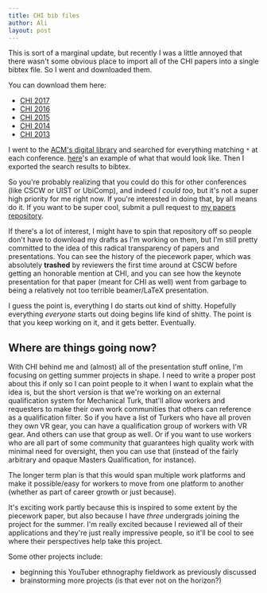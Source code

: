 ```yaml
---
title: CHI bib files
author: Ali
layout: post
---
```


This is sort of a marginal update, but recently I was a little annoyed that there wasn't some obvious place to import all of the CHI papers into a single bibtex file.
So I went and downloaded them.

You can download them here:

- [CHI 2017][]
- [CHI 2016][]
- [CHI 2015][]
- [CHI 2014][]
- [CHI 2013][]

I went to the [ACM's digital library][dlacm] and searched for everything matching `*` at each conference. [here][2017example]'s an example of what that would look like.
Then I exported the search results to bibtex.

So you're probably realizing that you could do this for other conferences (like CSCW or UIST or UbiComp), and indeed *I could too*, but it's not a super high priority for me right now.
If you're interested in doing that, by all means do it. If you want to be super cool, submit a pull request to [my papers repository][papers].

If there's a lot of interest, I might have to spin that repository off so people don't have to download my drafts as I'm working on them, but
I'm still pretty committed to the idea of this radical transparency of papers and presentations. You can see the history of the piecework paper,
which was absolutely **trashed** by reviewers the first time around at CSCW before getting an honorable mention at CHI,
and you can see how the keynote presentation for that paper (meant for CHI as well) went from garbage to being a relatively not too terrible beamer/LaTeX presentation.

I guess the point is, everything I do starts out kind of shitty. Hopefully everything *everyone* starts out doing begins life kind of shitty.
The point is that you keep working on it, and it gets better. Eventually.

## Where are things going now?
With CHI behind me and (almost) all of the presentation stuff online, I'm focusing on getting summer projects in shape.
I need to write a proper post about this if only so I can point people to it when I want to explain what the idea is, but
the short version is that we're working on an external qualification system for Mechanical Turk, that'll allow workers and requesters to make their own work communities that others can reference as a qualification filter. So if you have a list of Turkers who have all proven they own VR gear, you can have a qualification group of workers with VR gear. And others can use that group as well. Or if you want to use workers who are all part of some community that guarantees high quality work with minimal need for oversight, then you can use that (instead of the fairly arbitrary and opaque Masters Qualification, for instance).

The longer term plan is that this would span multiple work platforms and make it possible/easy for workers to move from one platform to another (whether as part of career growth or just because).

It's exciting work partly because this is inspired to some extent by the piecework paper, but also because I have *three* undergrads joining the project for the summer. I'm really excited because I reviewed all of their applications and they're just really impressive people, so it'll be cool to see where their perspectives help take this project.

Some other projects include:

- beginning this YouTuber ethnography fieldwork as previously discussed
- brainstorming more projects (is that ever not on the horizon?)


[dlacm]: http://dl.acm.org/
[2017example]: http://dl.acm.org/results.cfm?query=%2A&filtered=acmdlConferenceAcronym=CHI%2717&within=owners%2Eowner%3DHOSTED&dte=&bfr=&srt=%5Fscore
[CHI 2017]: /papers/chi17.bib
[CHI 2016]: /papers/chi16.bib
[CHI 2015]: /papers/chi15.bib
[CHI 2014]: /papers/chi14.bib
[CHI 2013]: /papers/chi13.bib
[papers]: https://github.com/alialkhatib/papers